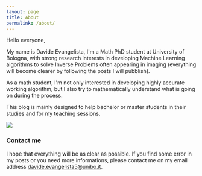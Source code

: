 ```yaml
---
layout: page
title: About
permalink: /about/
---
```

Hello everyone,

My name is Davide Evangelista, I'm a Math PhD student at University of Bologna, with strong research interests in developing Machine Learning algorithms to solve Inverse Problems often appearing in imaging (everything will become clearer by following the posts I will pubblish). 

As a math student, I'm not only interested in developing highly accurate working algorithm, but I also try to mathematically understand what is going on during the process.

This blog is mainly designed to help bachelor or master students in their studies and for my teaching sessions.

![](https://www.unibo.it/uniboweb/utils/UserImage.aspx?IdAnagrafica=923305&IdFoto=c2e9b60e)

### Contact me

I hope that everything will be as clear as possible. If you find some error in my posts or you need more informations, please contact me on my email address [davide.evangelista5@unibo.it](mailto:davide.evangelista5@unibo.it).